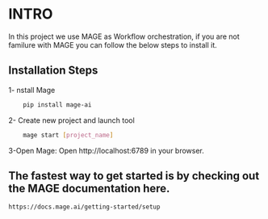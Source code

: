 INTRO
================================================================================

In this project we use MAGE as Workflow orchestration, if you are not familure with MAGE you can follow the below steps to install it.

## Installation Steps

1- nstall Mage
```bash
    pip install mage-ai 
```
2- Create new project and launch tool
```bash
    mage start [project_name]
```
3-Open Mage: 
    Open http://localhost:6789 in your browser.


## The fastest way to get started is by checking out the MAGE documentation here.
    https://docs.mage.ai/getting-started/setup
